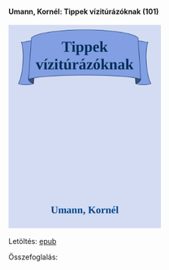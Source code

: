 #### <a name="id_656">Umann, Kornél: Tippek vízitúrázóknak (101)</a>
<img src="https://github.com/BercziSandor/calibre_lib/raw/main/Umann%2C%20Kornel/Tippek%20viziturazoknak%20%28656%29/cover.jpg" alt="cover" width="300"/>

Letöltés: [epub](https://github.com/BercziSandor/calibre_lib/raw/main/Umann%2C%20Kornel/Tippek%20viziturazoknak%20%28656%29/Tippek%20viziturazoknak%20-%20Umann%2C%20Kornel.epub)

Összefoglalás:


